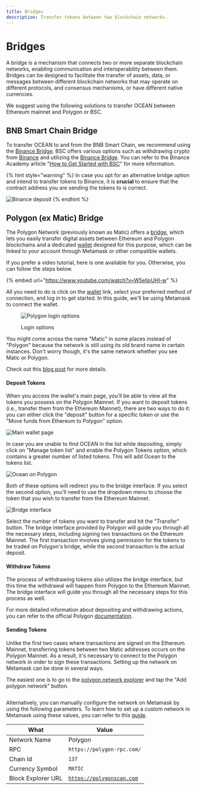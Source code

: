 ```yaml
---
title: Bridges
description: Transfer tokens between two blockchain networks.
---
```


# Bridges

A bridge is a mechanism that connects two or more separate blockchain networks, enabling communication and interoperability between them. Bridges can be designed to facilitate the transfer of assets, data, or messages between different blockchain networks that may operate on different protocols, and consensus mechanisms, or have different native currencies.

We suggest using the following solutions to transfer OCEAN between Ethereum mainnet and Polygon or BSC.

## BNB Smart Chain Bridge

To transfer OCEAN to and from the BNB Smart Chain, we recommend using the [Binance Bridge](https://www.bnbchain.org/en/bridge). BSC offers various options such as withdrawing crypto from [Binance](https://www.binance.com/en) and utilizing the [Binance Bridge](https://www.bnbchain.org/en/bridge). You can refer to the Binance Academy article "[How to Get Started with BSC](https://academy.binance.com/en/articles/how-to-get-started-with-binance-smart-chain-bsc)" for more information.

{% hint style="warning" %}
In case you opt for an alternative bridge option and intend to transfer tokens to Binance, it is **crucial** to ensure that the contract address you are sending the tokens to is correct.

<img src="../../.gitbook/assets/wallet/binance-receive.png" alt="Binance deposit" data-size="original">
{% endhint %}

## Polygon (ex Matic) Bridge

The Polygon Network (previously known as Matic) offers a [bridge](https://wallet.polygon.technology/bridge/), which lets you easily transfer digital assets between Ethereum and Polygon blockchains and a dedicated [wallet](https://wallet.polygon.technology/) designed for this purpose, which can be linked to your account through Metamask or other compatible wallets.



If you prefer a video tutorial, here is one available for you. Otherwise, you can follow the steps below.

{% embed url="https://www.youtube.com/watch?v=W5eIipUHl-w" %}

All you need to do is click on the [wallet](https://wallet.polygon.technology/) link, select your preferred method of connection, and log in to get started. In this guide, we'll be using Metamask to connect the wallet.

<figure><img src="../../.gitbook/assets/wallet/polygon-login.png" alt="Polygon login options"><figcaption><p>Login options</p></figcaption></figure>

You might come across the name "Matic" in some places instead of "Polygon" because the network is still using its old brand name in certain instances. Don't worry though, it's the same network whether you see Matic or Polygon.

Check out this [blog post](https://blog.oceanprotocol.com/ocean-on-polygon-network-8abad19cbf47) for more details.

#### Deposit Tokens

When you access the wallet's main page, you'll be able to view all the tokens you possess on the Polygon Mainnet. If you want to deposit tokens (i.e., transfer them from the Ethereum Mainnet), there are two ways to do it: you can either click the "deposit" button for a specific token or use the "Move funds from Ethereum to Polygon" option.

![Main wallet page](../../.gitbook/assets/wallet/polygon-wallet-page.png)

In case you are unable to find OCEAN in the list while depositing, simply click on "Manage token list" and enable the Polygon Tokens option, which contains a greater number of listed tokens. This will add Ocean to the tokens list.

![Ocean on Polygon](../../.gitbook/assets/wallet/polygon-ocean.png)

Both of these options will redirect you to the bridge interface. If you select the second option, you'll need to use the dropdown menu to choose the token that you wish to transfer from the Ethereum Mainnet.

![Bridge interface](../../.gitbook/assets/wallet/polygon-bridge.png)

Select the number of tokens you want to transfer and hit the "Transfer" button. The bridge interface provided by Polygon will guide you through all the necessary steps, including signing two transactions on the Ethereum Mainnet. The first transaction involves giving permission for the tokens to be traded on Polygon's bridge, while the second transaction is the actual deposit.

#### Withdraw Tokens

The process of withdrawing tokens also utilizes the bridge interface, but this time the withdrawal will happen from Polygon to the Ethereum Mainnet. The bridge interface will guide you through all the necessary steps for this process as well.

For more detailed information about depositing and withdrawing actions, you can refer to the official Polygon [documentation](https://wiki.polygon.technology/docs/develop/ethereum-polygon/plasma/eth/).

#### Sending Tokens

Unlike the first two cases where transactions are signed on the Ethereum Mainnet, transferring tokens between two Matic addresses occurs on the Polygon Mainnet. As a result, it's necessary to connect to the Polygon network in order to sign these transactions. Setting up the network on Metamask can be done in several ways.

The easiest one is to go to the [polygon network explorer](https://polygonscan.com/) and tap the "Add polygon network" button.

<figure><img src="../../.gitbook/assets/wallet/polygon-explorer.png" alt=""><figcaption></figcaption></figure>

Alternatively, you can manually configure the network on Metamask by using the following parameters. To learn how to set up a custom network in Metamask using these values, you can refer to this [guide](../wallets/metamask-setup.md#set-up-custom-network).

| What               | Value                                                |
| ------------------ | ---------------------------------------------------- |
| Network Name       | Polygon                                              |
| RPC                | `https://polygon-rpc.com/`                           |
| Chain Id           | `137`                                                |
| Currency Symbol    | `MATIC`                                              |
| Block Explorer URL | [`https://polygonscan.com`](https://polygonscan.com) |

